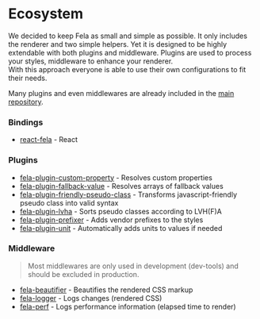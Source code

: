 # Ecosystem

We decided to keep Fela as small and simple as possible. It only includes the renderer and two simple helpers. Yet it is designed to be highly extendable with both plugins and middleware.
Plugins are used to process your styles, middleware to enhance your renderer. <br>
With this approach everyone is able to use their own configurations to fit their needs.

Many plugins and even middlewares are already included in the [main repository](https://github.com/rofrischmann/fela/tree/master/packages).

### Bindings
* [react-fela](https://github.com/rofrischmann/react-fela) - React

### Plugins
* [fela-plugin-custom-property](https://github.com/rofrischmann/fela/tree/master/packages/fela-plugin-custom-property) - Resolves custom properties
* [fela-plugin-fallback-value](https://github.com/rofrischmann/fela/tree/master/packages/fela-plugin-fallback-value) - Resolves arrays of fallback values
* [fela-plugin-friendly-pseudo-class](https://github.com/rofrischmann/fela/tree/master/packages/fela-plugin-friendly-pseudo-class) - Transforms javascript-friendly pseudo class into valid syntax
* [fela-plugin-lvha](https://github.com/rofrischmann/fela/tree/master/packages/fela-plugin-lvha) - Sorts pseudo classes according to LVH(F)A
* [fela-plugin-prefixer](https://github.com/rofrischmann/fela/tree/master/packages/fela-plugin-prefixer) - Adds vendor prefixes to the styles
* [fela-plugin-unit](https://github.com/rofrischmann/fela/tree/master/packages/fela-plugin-unit) - Automatically adds units to values if needed

### Middleware
> Most middlewares are only used in development (dev-tools) and should be excluded in production.

* [fela-beautifier](https://github.com/rofrischmann/fela/tree/master/packages/fela-beautifier) - Beautifies the rendered CSS markup
* [fela-logger](https://github.com/rofrischmann/fela/tree/master/packages/fela-logger) - Logs changes (rendered CSS)
* [fela-perf](https://github.com/rofrischmann/fela/tree/master/packages/fela-perf) - Logs performance information (elapsed time to render)